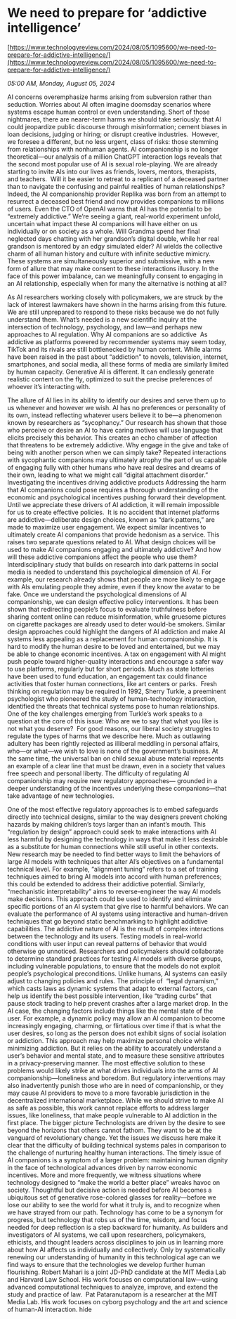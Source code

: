 # We need to prepare for ‘addictive intelligence’

[https://www.technologyreview.com/2024/08/05/1095600/we-need-to-prepare-for-addictive-intelligence/](https://www.technologyreview.com/2024/08/05/1095600/we-need-to-prepare-for-addictive-intelligence/)

*05:00 AM, Monday, August 05, 2024*

AI concerns overemphasize harms arising from subversion rather than seduction. Worries about AI often imagine doomsday scenarios where systems escape human control or even understanding. Short of those nightmares, there are nearer-term harms we should take seriously: that AI could jeopardize public discourse through misinformation; cement biases in loan decisions, judging or hiring; or disrupt creative industries.  However, we foresee a different, but no less urgent, class of risks: those stemming from relationships with nonhuman agents. AI companionship is no longer theoretical—our analysis of a million ChatGPT interaction logs reveals that the second most popular use of AI is sexual role-playing. We are already starting to invite AIs into our lives as friends, lovers, mentors, therapists, and teachers.   Will it be easier to retreat to a replicant of a deceased partner than to navigate the confusing and painful realities of human relationships? Indeed, the AI companionship provider Replika was born from an attempt to resurrect a deceased best friend and now provides companions to millions of users. Even the CTO of OpenAI warns that AI has the potential to be “extremely addictive.” We’re seeing a giant, real-world experiment unfold, uncertain what impact these AI companions will have either on us individually or on society as a whole. Will Grandma spend her final neglected days chatting with her grandson’s digital double, while her real grandson is mentored by an edgy simulated elder? AI wields the collective charm of all human history and culture with infinite seductive mimicry. These systems are simultaneously superior and submissive, with a new form of allure that may make consent to these interactions illusory. In the face of this power imbalance, can we meaningfully consent to engaging in an AI relationship, especially when for many the alternative is nothing at all?

As AI researchers working closely with policymakers, we are struck by the lack of interest lawmakers have shown in the harms arising from this future. We are still unprepared to respond to these risks because we do not fully understand them. What’s needed is a new scientific inquiry at the intersection of technology, psychology, and law—and perhaps new approaches to AI regulation. Why AI companions are so addictive  As addictive as platforms powered by recommender systems may seem today, TikTok and its rivals are still bottlenecked by human content. While alarms have been raised in the past about “addiction” to novels, television, internet, smartphones, and social media, all these forms of media are similarly limited by human capacity. Generative AI is different. It can endlessly generate realistic content on the fly, optimized to suit the precise preferences of whoever it’s interacting with.

The allure of AI lies in its ability to identify our desires and serve them up to us whenever and however we wish. AI has no preferences or personality of its own, instead reflecting whatever users believe it to be—a phenomenon known by researchers as “sycophancy.” Our research has shown that those who perceive or desire an AI to have caring motives will use language that elicits precisely this behavior. This creates an echo chamber of affection that threatens to be extremely addictive. Why engage in the give and take of being with another person when we can simply take? Repeated interactions with sycophantic companions may ultimately atrophy the part of us capable of engaging fully with other humans who have real desires and dreams of their own, leading to what we might call “digital attachment disorder.” Investigating the incentives driving addictive products Addressing the harm that AI companions could pose requires a thorough understanding of the economic and psychological incentives pushing forward their development. Until we appreciate these drivers of AI addiction, it will remain impossible for us to create effective policies.  It is no accident that internet platforms are addictive—deliberate design choices, known as “dark patterns,” are made to maximize user engagement. We expect similar incentives to ultimately create AI companions that provide hedonism as a service. This raises two separate questions related to AI. What design choices will be used to make AI companions engaging and ultimately addictive? And how will these addictive companions affect the people who use them?  Interdisciplinary study that builds on research into dark patterns in social media is needed to understand this psychological dimension of AI. For example, our research already shows that people are more likely to engage with AIs emulating people they admire, even if they know the avatar to be fake.  Once we understand the psychological dimensions of AI companionship, we can design effective policy interventions. It has been shown that redirecting people’s focus to evaluate truthfulness before sharing content online can reduce misinformation, while gruesome pictures on cigarette packages are already used to deter would-be smokers. Similar design approaches could highlight the dangers of AI addiction and make AI systems less appealing as a replacement for human companionship. It is hard to modify the human desire to be loved and entertained, but we may be able to change economic incentives. A tax on engagement with AI might push people toward higher-quality interactions and encourage a safer way to use platforms, regularly but for short periods. Much as state lotteries have been used to fund education, an engagement tax could finance activities that foster human connections, like art centers or parks.  Fresh thinking on regulation may be required In 1992, Sherry Turkle, a preeminent psychologist who pioneered the study of human-technology interaction, identified the threats that technical systems pose to human relationships. One of the key challenges emerging from Turkle’s work speaks to a question at the core of this issue: Who are we to say that what you like is not what you deserve?  For good reasons, our liberal society struggles to regulate the types of harms that we describe here. Much as outlawing adultery has been rightly rejected as illiberal meddling in personal affairs, who—or what—we wish to love is none of the government’s business. At the same time, the universal ban on child sexual abuse material represents an example of a clear line that must be drawn, even in a society that values free speech and personal liberty. The difficulty of regulating AI companionship may require new regulatory approaches— grounded in a deeper understanding of the incentives underlying these companions—that take advantage of new technologies.

One of the most effective regulatory approaches is to embed safeguards directly into technical designs, similar to the way designers prevent choking hazards by making children’s toys larger than an infant’s mouth. This “regulation by design” approach could seek to make interactions with AI less harmful by designing the technology in ways that make it less desirable as a substitute for human connections while still useful in other contexts. New research may be needed to find better ways to limit the behaviors of large AI models with techniques that alter AI’s objectives on a fundamental technical level. For example, “alignment tuning” refers to a set of training techniques aimed to bring AI models into accord with human preferences; this could be extended to address their addictive potential. Similarly, “mechanistic interpretability” aims to reverse-engineer the way AI models make decisions. This approach could be used to identify and eliminate specific portions of an AI system that give rise to harmful behaviors. We can evaluate the performance of AI systems using interactive and human-driven techniques that go beyond static benchmarking to highlight addictive capabilities. The addictive nature of AI is the result of complex interactions between the technology and its users. Testing models in real-world conditions with user input can reveal patterns of behavior that would otherwise go unnoticed. Researchers and policymakers should collaborate to determine standard practices for testing AI models with diverse groups, including vulnerable populations, to ensure that the models do not exploit people’s psychological preconditions. Unlike humans, AI systems can easily adjust to changing policies and rules. The principle of  “legal dynamism,” which casts laws as dynamic systems that adapt to external factors, can help us identify the best possible intervention, like “trading curbs” that pause stock trading to help prevent crashes after a large market drop. In the AI case, the changing factors include things like the mental state of the user. For example, a dynamic policy may allow an AI companion to become increasingly engaging, charming, or flirtatious over time if that is what the user desires, so long as the person does not exhibit signs of social isolation or addiction. This approach may help maximize personal choice while minimizing addiction. But it relies on the ability to accurately understand a user’s behavior and mental state, and to measure these sensitive attributes in a privacy-preserving manner. The most effective solution to these problems would likely strike at what drives individuals into the arms of AI companionship—loneliness and boredom. But regulatory interventions may also inadvertently punish those who are in need of companionship, or they may cause AI providers to move to a more favorable jurisdiction in the decentralized international marketplace. While we should strive to make AI as safe as possible, this work cannot replace efforts to address larger issues, like loneliness, that make people vulnerable to AI addiction in the first place. The bigger picture Technologists are driven by the desire to see beyond the horizons that others cannot fathom. They want to be at the vanguard of revolutionary change. Yet the issues we discuss here make it clear that the difficulty of building technical systems pales in comparison to the challenge of nurturing healthy human interactions. The timely issue of AI companions is a symptom of a larger problem: maintaining human dignity in the face of technological advances driven by narrow economic incentives. More and more frequently, we witness situations where technology designed to “make the world a better place” wreaks havoc on society. Thoughtful but decisive action is needed before AI becomes a ubiquitous set of generative rose-colored glasses for reality—before we lose our ability to see the world for what it truly is, and to recognize when we have strayed from our path. Technology has come to be a synonym for progress, but technology that robs us of the time, wisdom, and focus needed for deep reflection is a step backward for humanity. As builders and investigators of AI systems, we call upon researchers, policymakers, ethicists, and thought leaders across disciplines to join us in learning more about how AI affects us individually and collectively. Only by systematically renewing our understanding of humanity in this technological age can we find ways to ensure that the technologies we develop further human flourishing. Robert Mahari is a joint JD-PhD candidate at the MIT Media Lab and Harvard Law School. His work focuses on computational law—using advanced computational techniques to analyze, improve, and extend the study and practice of law.  Pat Pataranutaporn is a researcher at the MIT Media Lab. His work focuses on cyborg psychology and the art and science of human-AI interaction. hide

